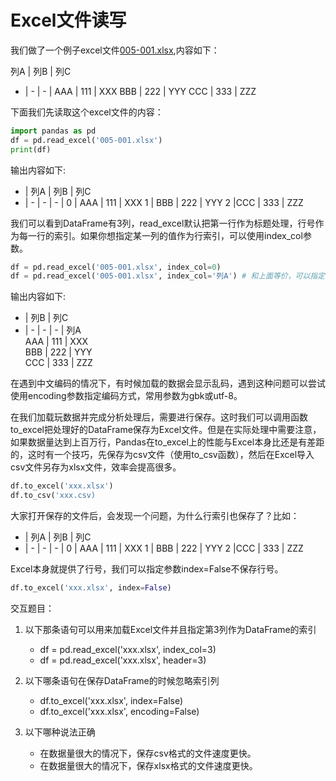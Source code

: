 # Excel文件读写

我们做了一个例子excel文件[005-001.xlsx](005-001.xlsx),内容如下：

列A | 列B | 列C
- | - | - |
AAA | 111 | XXX
BBB | 222 | YYY
CCC | 333 | ZZZ

下面我们先读取这个excel文件的内容：

```python
import pandas as pd
df = pd.read_excel('005-001.xlsx')
print(df)
```

输出内容如下:

- | 列A | 列B | 列C
- | - | - | - |
0 | AAA | 111 | XXX
1 | BBB | 222 | YYY
2 |CCC | 333 | ZZZ

我们可以看到DataFrame有3列，read_excel默认把第一行作为标题处理，行号作为每一行的索引。如果你想指定某一列的值作为行索引，可以使用index_col参数。

```python
df = pd.read_excel('005-001.xlsx', index_col=0)
df = pd.read_excel('005-001.xlsx', index_col='列A') # 和上面等价，可以指定第几列，可可以直接指定列的名字。
```

输出内容如下:

- | 列B | 列C
- | - | - | - |
列A  
AAA | 111 | XXX  
BBB | 222 | YYY  
CCC | 333 | ZZZ

在遇到中文编码的情况下，有时候加载的数据会显示乱码，遇到这种问题可以尝试使用encoding参数指定编码方式，常用参数为gbk或utf-8。

在我们加载玩数据并完成分析处理后，需要进行保存。这时我们可以调用函数to_excel把处理好的DataFrame保存为Excel文件。但是在实际处理中需要注意，如果数据量达到上百万行，Pandas在to_excel上的性能与Excel本身比还是有差距的，这时有一个技巧，先保存为csv文件（使用to_csv函数），然后在Excel导入csv文件另存为xlsx文件，效率会提高很多。

```python
df.to_excel('xxx.xlsx')
df.to_csv('xxx.csv)
```

大家打开保存的文件后，会发现一个问题，为什么行索引也保存了？比如：

- | 列A | 列B | 列C
- | - | - | - |
0 | AAA | 111 | XXX
1 | BBB | 222 | YYY
2 |CCC | 333 | ZZZ

Excel本身就提供了行号，我们可以指定参数index=False不保存行号。

```python
df.to_excel('xxx.xlsx', index=False)
```


交互题目：

1. 以下那条语句可以用来加载Excel文件并且指定第3列作为DataFrame的索引
    - df = pd.read_excel('xxx.xlsx', index_col=3)
    - df = pd.read_excel('xxx.xlsx', header=3)

2. 以下哪条语句在保存DataFrame的时候忽略索引列
    - df.to_excel('xxx.xlsx', index=False)
    - df.to_excel('xxx.xlsx', encoding=False)

3. 以下哪种说法正确
    - 在数据量很大的情况下，保存csv格式的文件速度更快。
    - 在数据量很大的情况下，保存xlsx格式的文件速度更快。